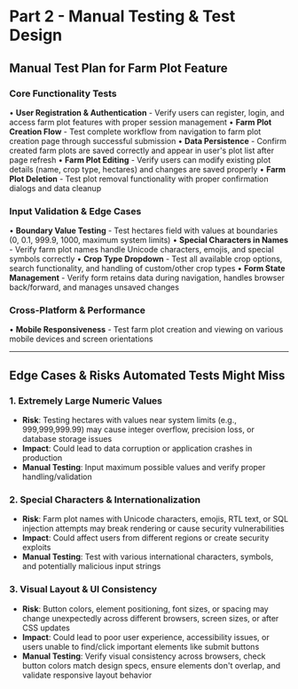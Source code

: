 # Part 2 - Manual Testing & Test Design

## Manual Test Plan for Farm Plot Feature

### Core Functionality Tests
• **User Registration & Authentication** - Verify users can register, login, and access farm plot features with proper session management
• **Farm Plot Creation Flow** - Test complete workflow from navigation to farm plot creation page through successful submission
• **Data Persistence** - Confirm created farm plots are saved correctly and appear in user's plot list after page refresh
• **Farm Plot Editing** - Verify users can modify existing plot details (name, crop type, hectares) and changes are saved properly
• **Farm Plot Deletion** - Test plot removal functionality with proper confirmation dialogs and data cleanup

### Input Validation & Edge Cases
• **Boundary Value Testing** - Test hectares field with values at boundaries (0, 0.1, 999.9, 1000, maximum system limits)
• **Special Characters in Names** - Verify farm plot names handle Unicode characters, emojis, and special symbols correctly
• **Crop Type Dropdown** - Test all available crop options, search functionality, and handling of custom/other crop types
• **Form State Management** - Verify form retains data during navigation, handles browser back/forward, and manages unsaved changes

### Cross-Platform & Performance
• **Mobile Responsiveness** - Test farm plot creation and viewing on various mobile devices and screen orientations

---

## Edge Cases & Risks Automated Tests Might Miss

### 1. **Extremely Large Numeric Values**
- **Risk**: Testing hectares with values near system limits (e.g., 999,999,999.99) may cause integer overflow, precision loss, or database storage issues
- **Impact**: Could lead to data corruption or application crashes in production
- **Manual Testing**: Input maximum possible values and verify proper handling/validation

### 2. **Special Characters & Internationalization**
- **Risk**: Farm plot names with Unicode characters, emojis, RTL text, or SQL injection attempts may break rendering or cause security vulnerabilities  
- **Impact**: Could affect users from different regions or create security exploits
- **Manual Testing**: Test with various international characters, symbols, and potentially malicious input strings

### 3. **Visual Layout & UI Consistency**
- **Risk**: Button colors, element positioning, font sizes, or spacing may change unexpectedly across different browsers, screen sizes, or after CSS updates
- **Impact**: Could lead to poor user experience, accessibility issues, or users unable to find/click important elements like submit buttons
- **Manual Testing**: Verify visual consistency across browsers, check button colors match design specs, ensure elements don't overlap, and validate responsive layout behavior
